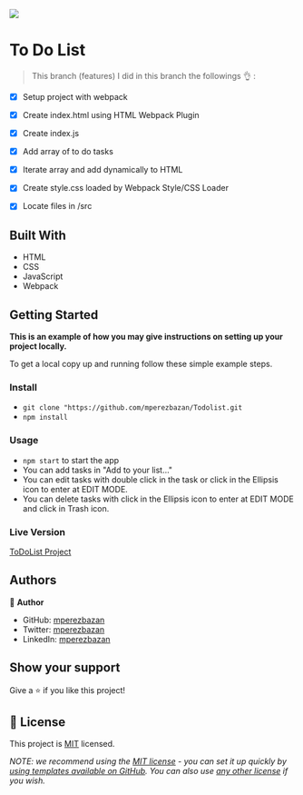 ![](https://img.shields.io/badge/Microverse-blueviolet)

# To Do List

> This branch (features) I did in this branch the followings 👌 :
- [x] Setup project with webpack
- [x] Create index.html using HTML Webpack Plugin
- [x] Create index.js
- [x] Add array of to do tasks 
- [x] Iterate array and add dynamically to HTML
- [x] Create style.css loaded by Webpack Style/CSS Loader
- [x] Locate files in /src


## Built With

- HTML
- CSS
- JavaScript
- Webpack



## Getting Started

**This is an example of how you may give instructions on setting up your project locally.**


To get a local copy up and running follow these simple example steps.

### Install

- `git clone "https://github.com/mperezbazan/Todolist.git`
- `npm install`

### Usage

- `npm start` to start the app
- You can add tasks in "Add to your list..."
- You can edit tasks with double click in the task or click in the Ellipsis icon to enter at EDIT MODE.
- You can delete tasks with click in the Ellipsis icon to enter at EDIT MODE and click in Trash icon.

### Live Version
[ToDoList Project](https://mperezbazan.github.io/Todolist/dist/)

## Authors

👤 **Author**

- GitHub: [mperezbazan](https://github.com/mperezbazan)
- Twitter: [mperezbazan](https://twitter.com/mperezbazan)
- LinkedIn: [mperezbazan](https://www.linkedin.com/in/mperezbazan)


## Show your support

Give a ⭐️ if you like this project!



## 📝 License

This project is [MIT](./LICENSE) licensed.

_NOTE: we recommend using the [MIT license](https://choosealicense.com/licenses/mit/) - you can set it up quickly by [using templates available on GitHub](https://docs.github.com/en/communities/setting-up-your-project-for-healthy-contributions/adding-a-license-to-a-repository). You can also use [any other license](https://choosealicense.com/licenses/) if you wish._
